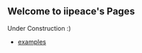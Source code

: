 ## Welcome to iipeace's Pages

Under Construction :)
- [examples](https://iipeace.github.io/docs/example.html)
